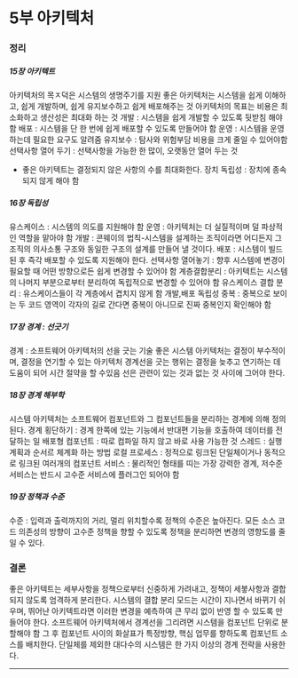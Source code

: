 # 5부 아키텍처

### 정리
##### 15장 아키텍트
아키텍처의 목ㅈ덕은 시스템의 생명주기를 지원
좋은 아키텍처는 시스템을 쉽게 이해하고, 쉽게 개발하며, 쉽게 유지보수하고 쉽게 배포해주는 것
아키텍처의 목표는 비용은 최소화하고 생산성은 최대화 하는 것
개발 : 시스템을 쉽게 개발할 수 있도록 뒷받침 해야함
배포 : 시스템을 단 한 번에 쉽게 배포할 수 있도록 만들어야 함
운영 : 시스템을 운영하는데 필요한 요구도 알려줌
유지보수 : 탐사와 위험부담 비용을 크게 줄일 수 있어야함
선택사항 열어 두기 : 선택사항을 가능한 한 많이, 오랫동안 열어 두는 것
- 좋은 아키텍트는 결정되지 않은 사항의 수를 최대화한다.
장치 독립성 : 장치에 종속되지 않게 해야 함

##### 16장 독립성
유스케이스 : 시스템의 의도를 지원해야 함
운영 : 아키텍처는 더 실질적이며 덜 파상적인 역할을 맡아야 함
개발 : 콘웨이의 법칙-시스템을 설계하는 조직이라면 어디든지 그 조직의 의사소통 구조와 동일한
구조의 설계를 만들어 낼 것이다.
배포 : 시스템이 빌드된 후 즉각 배포할 수 있도록 지원해야 한다.
선택사항 열어놓기 : 향후 시스템에 변경이 필요할 때 어떤 방향으로든 쉽게 변경할 수 있어야 함
계층결합분리 : 아키텍트는 시스템의 나머지 부분으로부터 분리하여 독립적으로 변경할 수 있어야 함
유스케이스 결합 분리 : 유스케이스들이 각 계층에서 겹치지 않게 함
개발,배포 독립성
중복 : 중복으로 보이는 두 코드 영역이 각자의 길로 간다면 중복이 아니므로 진짜 중복인지 확인해야 함

##### 17장 경계 : 선긋기
경계 : 소프트웨어 아키텍처의 선을 긋는 기술
좋은 시스템 아키텍처는 결정이 부수적이며, 결정을 연기할 수 있는 아키텍처
경계선을 긋는 행위는 결정을 늦추고 연기하는 데 도움이 되어 시간 절약을 할 수있음
선은 관련이 있는 것과 없는 것 사이에 그어야 한다.

##### 18장 경계 해부학
시스템 아키텍처는 소프트웨어 컴포넌트와 그 컴포넌트들을 분리하는 경계에 의해 정의된다.
경계 횡단하기 : 경계 한쪽에 있는 기능에서 반대편 기능을 호출하여 데이터를 전달하는 일
배포형 컴포넌트 : 따로 컴파일 하지 않고 바로 사용 가능한 것
스레드 : 실행 계획과 순서르 체계화 하는 방법
로컬 프로세스 : 정적으로 링크된 단일체이거나 동적으로 링크된 여러개의 컴포넌트
서비스 : 물리적인 형태를 띠는 가장 강력한 경계, 저수준 서비스는 반드시 고수준 서비스에 플러그인 되어야 함

##### 19장 정책과 수준
수준 : 입력과 출력까지의 거리, 멀리 위치할수록 정책의 수준은 높아진다.
모든 소스 코드 의존성의 방향이 고수준 정책을 향할 수 있도록 정책을 분리하면 변경의 영향도를 줄일 수 있다.


### 결론
좋은 아키텍트는 세부사항을 정책으로부터 신중하게 가려내고,
정책이 세붛사항과 결합되지 않도록 엄격하게 분리한다.
시스템의 결합 분리 모드는 시간이 지나면서 바뀌기 쉬우며,
뛰어난 아키텍트라면 이러한 변경을 예측하여 큰 무리 없이 반영 할 수 있도록 만들어야 한다.
소프트웨어 아키텍처에서 경계선을 그리려면 시스템을 컴포넌트 단위로 분할해야 함
그 후 컴포넌트 사이의 화살표가 특정방향, 핵심 업무를 향하도록 컴포넌트 소스를 배치한다.
단일체를 제외한 대다수의 시스템은 한 가지 이상의 경계 전략을 사용한다.



----------------------------------------------------------------
